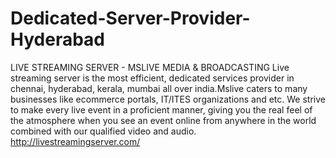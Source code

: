 # Dedicated-Server-Provider-Hyderabad
LIVE STREAMING SERVER - MSLIVE MEDIA &amp; BROADCASTING Live streaming server is the most efficient, dedicated services provider in chennai, hyderabad, kerala, mumbai all over india.Mslive caters to many businesses like ecommerce portals, IT/ITES organizations and etc. We strive to make every live event in a proficient manner, giving you the real feel of the atmosphere when you see an event online from anywhere in the world combined with our qualified video and audio. http://livestreamingserver.com/
